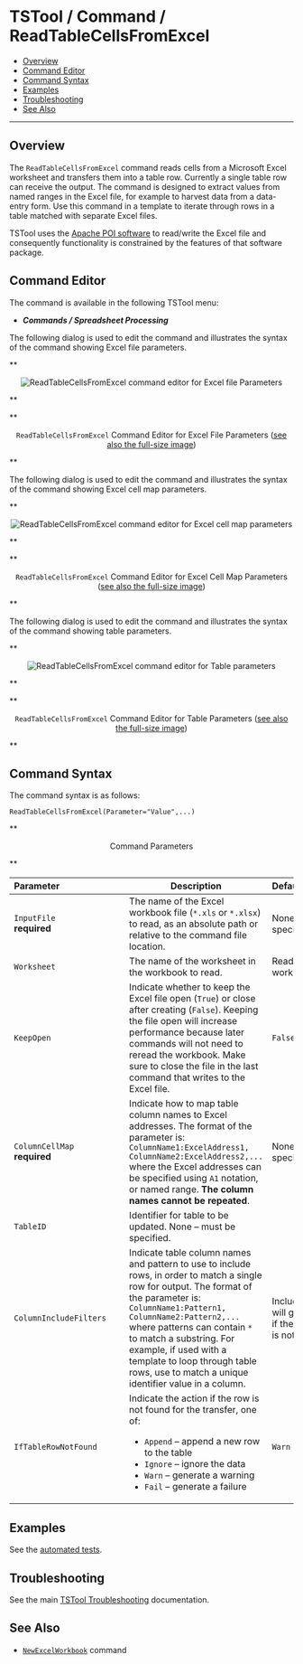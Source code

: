 # TSTool / Command / ReadTableCellsFromExcel #

*   [Overview](#overview)
*   [Command Editor](#command-editor)
*   [Command Syntax](#command-syntax)
*   [Examples](#examples)
*   [Troubleshooting](#troubleshooting)
*   [See Also](#see-also)

-------------------------

## Overview ##

The `ReadTableCellsFromExcel` command reads cells from a Microsoft Excel
worksheet and transfers them into a table row.
Currently a single table row can receive the output.
The command is designed to extract values from named ranges in the Excel file,
for example to harvest data from a data-entry form.
Use this command in a template to iterate through rows in a table matched with separate Excel files.

TSTool uses the [Apache POI software](https://poi.apache.org) to read/write
the Excel file and consequently functionality is constrained by the features of that software package.

## Command Editor ##

The command is available in the following TSTool menu:

*   ***Commands / Spreadsheet Processing***

The following dialog is used to edit the command and illustrates the syntax of the command showing Excel file parameters.

**<p style="text-align: center;">
![ReadTableCellsFromExcel command editor for Excel file Parameters](ReadTableCellsFromExcel_Excel.png)
</p>**

**<p style="text-align: center;">
`ReadTableCellsFromExcel` Command Editor for Excel File Parameters (<a href="../ReadTableCellsFromExcel_Excel.png">see also the full-size image</a>)
</p>**

The following dialog is used to edit the command and illustrates the syntax of the command showing Excel cell map parameters.

**<p style="text-align: center;">
![ReadTableCellsFromExcel command editor for Excel cell map parameters](ReadTableCellsFromExcel_Map.png)
</p>**

**<p style="text-align: center;">
`ReadTableCellsFromExcel` Command Editor for Excel Cell Map Parameters (<a href="../ReadTableCellsFromExcel_Map.png">see also the full-size image</a>)
</p>**

The following dialog is used to edit the command and illustrates the syntax of the command showing table parameters.

**<p style="text-align: center;">
![ReadTableCellsFromExcel command editor for Table parameters](ReadTableCellsFromExcel_Table.png)
</p>**

**<p style="text-align: center;">
`ReadTableCellsFromExcel` Command Editor for Table Parameters (<a href="../ReadTableCellsFromExcel_Table.png">see also the full-size image</a>)
</p>**

## Command Syntax ##

The command syntax is as follows:

```text
ReadTableCellsFromExcel(Parameter="Value",...)
```
**<p style="text-align: center;">
Command Parameters
</p>**

|**Parameter**&nbsp;&nbsp;&nbsp;&nbsp;&nbsp;&nbsp;&nbsp;&nbsp;&nbsp;&nbsp;&nbsp;&nbsp;&nbsp;&nbsp;&nbsp;&nbsp;&nbsp;&nbsp;&nbsp;&nbsp;&nbsp;&nbsp;&nbsp;&nbsp;&nbsp;|**Description**|**Default**&nbsp;&nbsp;&nbsp;&nbsp;&nbsp;&nbsp;&nbsp;&nbsp;&nbsp;&nbsp;&nbsp;&nbsp;&nbsp;&nbsp;&nbsp;&nbsp;&nbsp;&nbsp;&nbsp;&nbsp;&nbsp;&nbsp;&nbsp;&nbsp;&nbsp;&nbsp;&nbsp;|
|--------------|-----------------|-----------------|
|`InputFile`<br>**required**|The name of the Excel workbook file (`*.xls` or `*.xlsx`) to read, as an absolute path or relative to the command file location.|None – must be specified.|
|`Worksheet`|The name of the worksheet in the workbook to read.|Read the first worksheet.|
|`KeepOpen`|Indicate whether to keep the Excel file open (`True`) or close after creating (`False`).  Keeping the file open will increase performance because later commands will not need to reread the workbook.  Make sure to close the file in the last command that writes to the Excel file.|`False`|
|`ColumnCellMap`<br>**required**|Indicate how to map table column names to Excel addresses.  The format of the parameter is:<br>`ColumnName1:ExcelAddress1,`<br>`ColumnName2:ExcelAddress2,...`<br>where the Excel addresses can be specified using `A1` notation, or named range.  **The column names cannot be repeated**.|None – must be specified.|
|`TableID`|Identifier for table to be updated.	None – must be specified.
|`ColumnIncludeFilters`|Indicate table column names and pattern to use to include rows, in order to match a single row for output.  The format of the parameter is:<br>`ColumnName1:Pattern1,`<br>`ColumnName2:Pattern2,...`<br>where patterns can contain `*` to match a substring.  For example, if used with a template to loop through table rows, use to match a unique identifier value in a column.|Include all rows (which will generate an error if the number of rows is not equal to one)|
|`IfTableRowNotFound`|Indicate the action if the row is not found for the transfer, one of:<ul><li>`Append` – append a new row to the table</li><li>`Ignore` – ignore the data</li><li>`Warn` – generate a warning</li><li>`Fail` – generate a failure</li></ul>|`Warn`|

## Examples ##

See the [automated tests](https://github.com/OpenCDSS/cdss-app-tstool-test/tree/master/test/commands/ReadTableCellsFromExcel).

## Troubleshooting ##

See the main [TSTool Troubleshooting](../../troubleshooting/troubleshooting.md) documentation.

## See Also ##

*   [`NewExcelWorkbook`](../NewExcelWorkbook/NewExcelWorkbook.md) command
